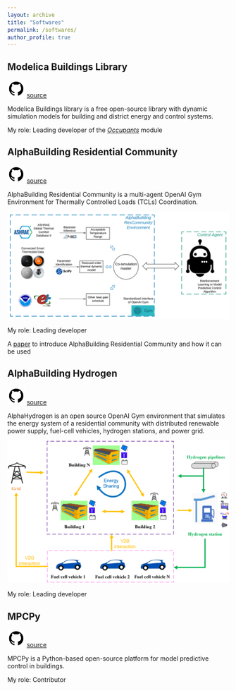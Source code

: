 ```yaml
---
layout: archive
title: "Softwares"
permalink: /softwares/
author_profile: true
---
```


## Modelica Buildings Library

<img src="../images/github.png" width="40"> [source](https://simulationresearch.lbl.gov/modelica/)

Modelica Buildings library is a free open-source library with dynamic simulation models for building and district energy and control systems.

My role: Leading developer of the [*Occupants*](https://github.com/lbl-srg/modelica-buildings/tree/master/Buildings/Occupants) module


## AlphaBuilding Residential Community

<img src="../images/github.png" width="40"> [source](https://github.com/LBNL-ETA/AlphaBuilding-ResCommunity)

AlphaBuilding Residential Community is a multi-agent OpenAI Gym Environment for Thermally Controlled Loads (TCLs) Coordination.

<img src="../images/ab_rescommunity.png" width="900">

My role: Leading developer

A [paper](https://doi.org/10.1016/j.adapen.2021.100061) to introduce AlphaBuilding Residential Community and how it can be used


## AlphaBuilding Hydrogen

<img src="../images/github.png" width="40"> [source](https://github.com/WalterZWang/AlphaHydrogen)

AlphaHydrogen is an open source OpenAI Gym environment that simulates the energy system of a residential community with distributed renewable power supply, fuel-cell vehicles, hydrogen stations, and power grid.

<img src="../images/alphaHydrogen.png" width="900">

My role: Leading developer


## MPCPy

<img src="../images/github.png" width="40"> [source](https://github.com/lbl-srg/MPCPy)

MPCPy is a Python-based open-source platform for model predictive control in buildings.

My role: Contributor